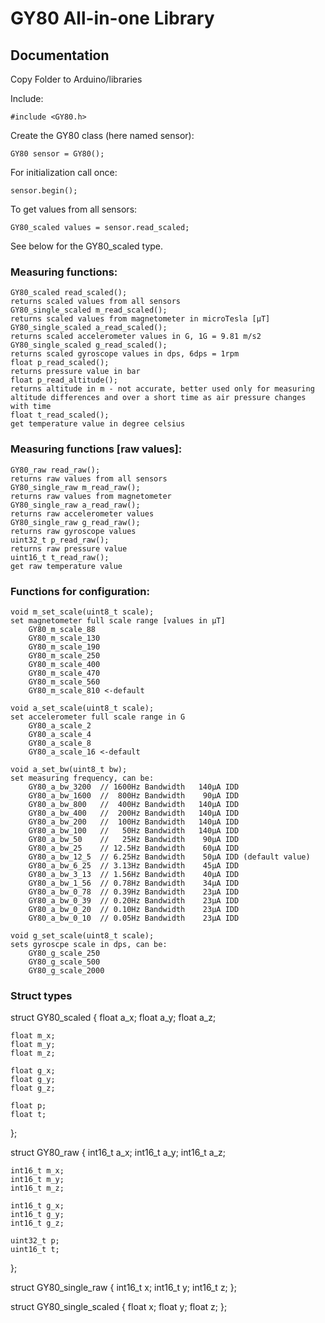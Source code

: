 # GY80 All-in-one Library

## Documentation

Copy Folder to Arduino/libraries

Include:

	#include <GY80.h>

Create the GY80 class (here named sensor):
	
	GY80 sensor = GY80();

For initialization call once:

	sensor.begin();

To get values from all sensors:

	GY80_scaled values = sensor.read_scaled;
	
See below for the GY80_scaled type.

### Measuring functions:

    GY80_scaled read_scaled();
	returns scaled values from all sensors
    GY80_single_scaled m_read_scaled();
	returns scaled values from magnetometer in microTesla [µT]
    GY80_single_scaled a_read_scaled();
	returns scaled accelerometer values in G, 1G = 9.81 m/s2
    GY80_single_scaled g_read_scaled();
	returns scaled gyroscope values in dps, 6dps = 1rpm
    float p_read_scaled();
	returns pressure value in bar
    float p_read_altitude();
	returns altitude in m - not accurate, better used only for measuring
	altitude differences and over a short time as air pressure changes 
	with time
    float t_read_scaled();
	get temperature value in degree celsius
	
### Measuring functions [raw values]:

    GY80_raw read_raw();
	returns raw values from all sensors
    GY80_single_raw m_read_raw();
	returns raw values from magnetometer
    GY80_single_raw a_read_raw();
	returns raw accelerometer values
    GY80_single_raw g_read_raw();
	returns raw gyroscope values 
    uint32_t p_read_raw();
	returns raw pressure value
    uint16_t t_read_raw();
	get raw temperature value

### Functions for configuration:

    void m_set_scale(uint8_t scale);
	set magnetometer full scale range [values in µT]
		GY80_m_scale_88
		GY80_m_scale_130
		GY80_m_scale_190
		GY80_m_scale_250
		GY80_m_scale_400
		GY80_m_scale_470
		GY80_m_scale_560
		GY80_m_scale_810 <-default

    void a_set_scale(uint8_t scale);
	set accelerometer full scale range in G
		GY80_a_scale_2
		GY80_a_scale_4
		GY80_a_scale_8
		GY80_a_scale_16	<-default

    void a_set_bw(uint8_t bw);
	set measuring frequency, can be:
		GY80_a_bw_3200 	// 1600Hz Bandwidth   140µA IDD
		GY80_a_bw_1600 	//  800Hz Bandwidth    90µA IDD
		GY80_a_bw_800  	//  400Hz Bandwidth   140µA IDD
		GY80_a_bw_400  	//  200Hz Bandwidth   140µA IDD
		GY80_a_bw_200  	//  100Hz Bandwidth   140µA IDD
		GY80_a_bw_100  	//   50Hz Bandwidth   140µA IDD
		GY80_a_bw_50   	//   25Hz Bandwidth    90µA IDD
		GY80_a_bw_25   	// 12.5Hz Bandwidth    60µA IDD
		GY80_a_bw_12_5 	// 6.25Hz Bandwidth    50µA IDD (default value)
		GY80_a_bw_6_25 	// 3.13Hz Bandwidth    45µA IDD
		GY80_a_bw_3_13 	// 1.56Hz Bandwidth    40µA IDD
		GY80_a_bw_1_56 	// 0.78Hz Bandwidth    34µA IDD
		GY80_a_bw_0_78 	// 0.39Hz Bandwidth    23µA IDD
		GY80_a_bw_0_39 	// 0.20Hz Bandwidth    23µA IDD
		GY80_a_bw_0_20 	// 0.10Hz Bandwidth    23µA IDD
		GY80_a_bw_0_10 	// 0.05Hz Bandwidth    23µA IDD

    void g_set_scale(uint8_t scale);
	sets gyroscpe scale in dps, can be:
		GY80_g_scale_250
		GY80_g_scale_500
		GY80_g_scale_2000


### Struct types

struct GY80_scaled
{
    float a_x;
    float a_y;
    float a_z;

    float m_x;
    float m_y;
    float m_z;

    float g_x;
    float g_y;
    float g_z;

    float p;
    float t;
};

struct GY80_raw
{
    int16_t a_x;
    int16_t a_y;
    int16_t a_z;

    int16_t m_x;
    int16_t m_y;
    int16_t m_z;

    int16_t g_x;
    int16_t g_y;
    int16_t g_z;

    uint32_t p;
    uint16_t t;
};

struct GY80_single_raw
{
    int16_t x;
    int16_t y;
    int16_t z;
};

struct GY80_single_scaled
{
    float x;
    float y;
    float z;
};




